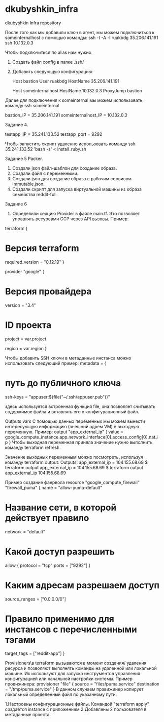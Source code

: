 # dkubyshkin_infra
dkubyshkin Infra repository

После того как мы добавили ключ в агент, мы можем подключиться к someinternalhost
c помощью команды: ssh -t -A -l ruakbdg 35.206.141.191 ssh 10.132.0.3

Чтобы подключиться по alias нам нужно:
1. Создать файл config в папке .ssh/
2. Добавить следующую конфигурацию:

    Host bastion
    User ruakbdg
    HostName 35.206.141.191

    Host someinternalhost
    HostName 10.132.0.3
    ProxyJump bastion

Далее для подключения к someinternal мы можем использовать команду ssh someinternal

bastion_IP = 35.206.141.191
someinternalhost_IP = 10.132.0.3

Задание 4.

testapp_IP = 35.241.133.52
testapp_port = 9292

Чтобы запустить скрипт удаленно использовать команду
ssh 35.241.133.52 'bash -s' < install_ruby.sh

Задание 5 Packer.

1. Создали json файл-шаблон для создание образа.
2. Создали файл с переменными.
3. Создали json для создание образа с рабочим сервисом immutable.json.
4. Создали скрипт для запуска виртуальной машины из образа семейства reddit-full.


Задание 6
1. Определили секцию Provider в файле main.tf. Это позволяет управлять ресурсами GCP через API вызовы.
Пример:

terraform {
  # Версия terraform
  required_version = "0.12.19"
}

provider "google" {
  # Версия провайдера
  version = "3.4"

  # ID проекта
  project = var.project

  region = var.region
}

Чтобы добавить SSH ключи в метаданные инстанса можно использовать следующий пример:
metadata = {
# путь до публичного ключа
ssh-keys = "appuser:${file("~/.ssh/appuser.pub")}"

здесь используется встроенная функция file, она позволяет считывать содержимое файла и вставлять его в конфигурационный файл.

Outputs vars 
С помощью данных переменных мы можем вынести интересующую информацию (внешний адрем VM) в выходную переменную. 
Пример: 
output "app_external_ip" {
  value = google_compute_instance.app.network_interface[0].access_config[0].nat_ip
}
Чтобы выходная переменная приняла значение нужно выполнить команду terraform refresh.

Значение выходных переменным можно посмотреть, используя
команду terraform output:
Outputs:
app_external_ip = 104.155.68.69
$ terraform output
app_external_ip = 104.155.68.69
$ terraform output app_external_ip
104.155.68.69

Пример создание фаервола
resource "google_compute_firewall" "firewall_puma" {
name = "allow-puma-default"
# Название сети, в которой действует правило
network = "default"
# Какой доступ разрешить
allow {
protocol = "tcp"
ports = ["9292"]
}
# Каким адресам разрешаем доступ
source_ranges = ["0.0.0.0/0"]
# Правило применимо для инстансов с перечисленными тэгами
target_tags = ["reddit-app"]
}

Provisioners\в terraform вызываются в момент создания/
удаления ресурса и позволяют выполнять команды на удаленной
или локальной машине. Их используют для запуска инструментов
управления конфигурацией или начальной настройки системы.
Пример провижинера:
provisioner "file" {
source = "files/puma.service"
destination = "/tmp/puma.service"
}
В данном случаем провижинер копирует локальный определенный файл по указанному пути.


1.Настроены конфигурационные файлы. Командой "terraform apply" создаётся instance с приложением
2.Добавлены 2 пользователя в метаданные проекта.


